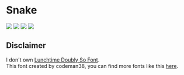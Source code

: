 # Snake
![](https://img.shields.io/badge/language-java-blue.svg)
[![](https://img.shields.io/github/license/mashape/apistatus.svg)](./LICENSE)
[![](https://img.shields.io/badge/release-v1.0-blue.svg)](./target/Snake-1.0-SNAPSHOT.jar)
![](https://img.shields.io/badge/maven-%20v3.5.4-blue.svg)

## Disclaimer
I don't own [Lunchtime Doubly So Font](src/main/resources/font/lunchds.ttf). <br>
This font created by codeman38, you can find more fonts like this [here](http://www.zone38.net/).
